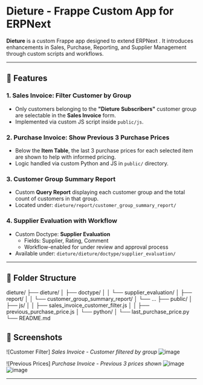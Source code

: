 # Dieture - Frappe Custom App for ERPNext

**Dieture** is a custom Frappe app designed to extend ERPNext . It introduces enhancements in Sales, Purchase, Reporting, and Supplier Management through custom scripts and workflows.

---

## 🔧 Features

### 1. Sales Invoice: Filter Customer by Group
- Only customers belonging to the **"Dieture Subscribers"** customer group are selectable in the **Sales Invoice** form.
- Implemented via custom JS script inside `public/js`.

### 2. Purchase Invoice: Show Previous 3 Purchase Prices
- Below the **Item Table**, the last 3 purchase prices for each selected item are shown to help with informed pricing.
- Logic handled via custom Python and JS in `public/` directory.

### 3. Customer Group Summary Report
- Custom **Query Report** displaying each customer group and the total count of customers in that group.
- Located under: `dieture/report/customer_group_summary_report/`

### 4. Supplier Evaluation with Workflow
- Custom Doctype: **Supplier Evaluation**
  - Fields: Supplier, Rating, Comment
  - Workflow-enabled for under review and approval process
- Available under: `dieture/dieture/doctype/supplier_evaluation/`

---

## 📁 Folder Structure

dieture/
├── dieture/
│ ├── doctype/
│ │ └── supplier_evaluation/
│ ├── report/
│ │ └── customer_group_summary_report/
│ └── ...
├── public/
│ ├── js/
│ │ ├── sales_invoice_customer_filter.js
│ │ ├── previous_purchase_price.js
│ └── python/
│ └── last_purchase_price.py
└── README.md


## 📸 Screenshots


![Customer Filter]
*Sales Invoice - Customer filtered by group*
![image](https://github.com/user-attachments/assets/c932035b-9803-4ee5-8807-cefc51d97065)

![Previous Prices]
*Purchase Invoice - Previous 3 prices shown*
![image](https://github.com/user-attachments/assets/e3af0b57-deb1-4cc4-967b-b0a7b6882af1)
![image](https://github.com/user-attachments/assets/eba76da0-5831-4e26-a7f2-b1ccf4f3dd57)



---
